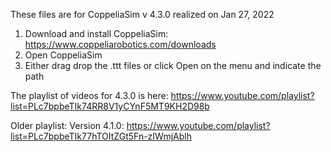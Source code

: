 These files are for CoppeliaSim v 4.3.0 realized on Jan 27, 2022

1) Download and install CoppeliaSim: https://www.coppeliarobotics.com/downloads
2) Open CoppeliaSim
3) Either drag drop the .ttt files or click Open on the menu and indicate the path 

The playlist of videos for 4.3.0 is here: https://www.youtube.com/playlist?list=PLc7bpbeTIk74RR8V1yCYnF5MT9KH2D98b

Older playlist:
Version 4.1.0: https://www.youtube.com/playlist?list=PLc7bpbeTIk77hTOItZGt5Fn-zIWmjAblh
